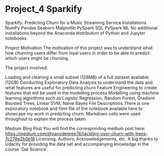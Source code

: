 # Project_4 Sparkify

Sparkify: Predicting Churn for a Music Streaming Service
Installations
NumPy
Pandas
Seaborn
Matplotlib
PySpark SQL
PySpark ML
No additional installations beyond the Anaconda distribution of Python and Jupyter notebooks.

Project Motivation
The motivation of this project was to understand what how churning users differ from loyal users in order to be able to predict which users might be churning.

The project involved:

Loading and cleaning a small subset (128MB) of a full dataset available (12GB)
Conducting Exploratory Data Analysis to understand the data and what features are useful for predicting churn
Feature Engineering to create features that will be used in the modelling process
Modelling using machine learning algorithms such as Logistic Regression, Random Forest, Gradient Boosted Trees, Linear SVM, Naive Bayes
File Descriptions
There is one exploratory notebook and html file of the notebook available here to showcase my work in predicting churn. Markdown cells were used throughout to explain the process taken.

Medium Blog Post
You will find the corresponding medium post here: https://medium.com/@nanodegree76/tackling-user-churn-with-trees-7c278e2b0b18 
Licensing, Authors, Acknowledgements, etc.
A big thanks to Udacity for providing the data set and accompanying knowledge in the course 'Dat Science'.

